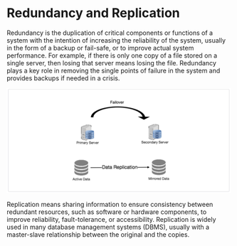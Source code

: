 # Redundancy and Replication

Redundancy is the duplication of critical components or functions of a
system with the intention of increasing the reliability of the system,
usually in the form of a backup or fail-safe, or to improve actual
system performance. For example, if there is only one copy of a file
stored on a single server, then losing that server means losing the
file. Redundancy plays a key role in removing the single points of
failure in the system and provides backups if needed in a crisis.

![08_redundancy_and_replication](08_redundancy_and_replication.png)

Replication means sharing information to ensure consistency between
redundant resources, such as software or hardware components, to
improve reliability, fault-tolerance, or accessibility. Replication
is widely used in many database management systems (DBMS), usually
with a master-slave relationship between the original and the copies.
